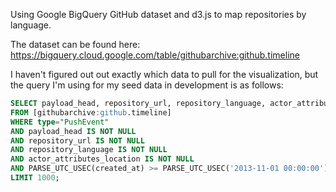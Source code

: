 Using Google BigQuery GitHub dataset and d3.js to map repositories by language.

The dataset can be found here:
https://bigquery.cloud.google.com/table/githubarchive:github.timeline

I haven't figured out out exactly which data to pull for the visualization, but the query I'm using for my seed data in development is as follows:

```sql
SELECT payload_head, repository_url, repository_language, actor_attributes_location
FROM [githubarchive:github.timeline]
WHERE type="PushEvent"
AND payload_head IS NOT NULL
AND repository_url IS NOT NULL
AND repository_language IS NOT NULL
AND actor_attributes_location IS NOT NULL
AND PARSE_UTC_USEC(created_at) >= PARSE_UTC_USEC('2013-11-01 00:00:00')
LIMIT 1000;
```
